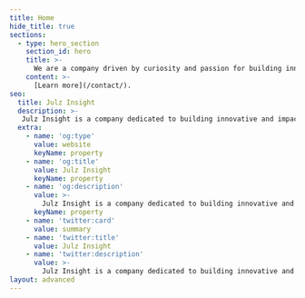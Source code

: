 ```yaml
---
title: Home
hide_title: true
sections:
  - type: hero_section
    section_id: hero
    title: >-
      We are a company driven by curiosity and passion for building innovative and impactful products, brands, experiences and solutions.
    content: >-
      [Learn more](/contact/).
seo:
  title: Julz Insight
  description: >-
   Julz Insight is a company dedicated to building innovative and impactful products, brands, experiences, and technologies. We are driven by our passion and curiosity for innovative, storytelling, product design and value addition.
  extra:
    - name: 'og:type'
      value: website
      keyName: property
    - name: 'og:title'
      value: Julz Insight
      keyName: property
    - name: 'og:description'
      value: >-
        Julz Insight is a company dedicated to building innovative and impactful products, brands, experiences, and technologies. We are driven by our passion and curiosity for innovative, storytelling, product design and value addition.
      keyName: property
    - name: 'twitter:card'
      value: summary
    - name: 'twitter:title'
      value: Julz Insight
    - name: 'twitter:description'
      value: >-
        Julz Insight is a company dedicated to building innovative and impactful products, brands, experiences, and technologies. We are driven by our passion and curiosity for innovative, storytelling, product design and value addition.
layout: advanced
---
```

